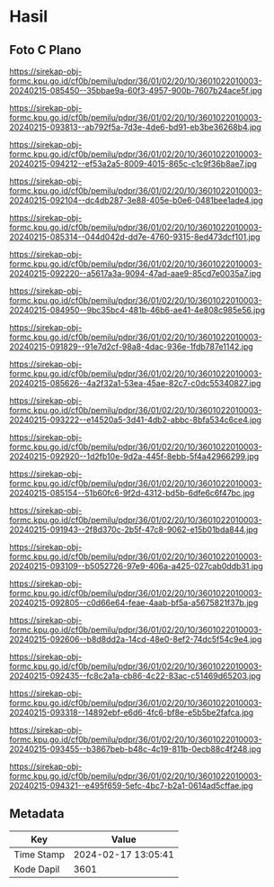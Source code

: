 # Hasil

## Foto C Plano

https://sirekap-obj-formc.kpu.go.id/cf0b/pemilu/pdpr/36/01/02/20/10/3601022010003-20240215-085450--35bbae9a-60f3-4957-900b-7607b24ace5f.jpg

https://sirekap-obj-formc.kpu.go.id/cf0b/pemilu/pdpr/36/01/02/20/10/3601022010003-20240215-093813--ab792f5a-7d3e-4de6-bd91-eb3be36268b4.jpg

https://sirekap-obj-formc.kpu.go.id/cf0b/pemilu/pdpr/36/01/02/20/10/3601022010003-20240215-094212--ef53a2a5-8009-4015-865c-c1c9f36b8ae7.jpg

https://sirekap-obj-formc.kpu.go.id/cf0b/pemilu/pdpr/36/01/02/20/10/3601022010003-20240215-092104--dc4db287-3e88-405e-b0e6-0481bee1ade4.jpg

https://sirekap-obj-formc.kpu.go.id/cf0b/pemilu/pdpr/36/01/02/20/10/3601022010003-20240215-085314--044d042d-dd7e-4760-9315-8ed473dcf101.jpg

https://sirekap-obj-formc.kpu.go.id/cf0b/pemilu/pdpr/36/01/02/20/10/3601022010003-20240215-092220--a5617a3a-9094-47ad-aae9-85cd7e0035a7.jpg

https://sirekap-obj-formc.kpu.go.id/cf0b/pemilu/pdpr/36/01/02/20/10/3601022010003-20240215-084950--9bc35bc4-481b-46b6-ae41-4e808c985e56.jpg

https://sirekap-obj-formc.kpu.go.id/cf0b/pemilu/pdpr/36/01/02/20/10/3601022010003-20240215-091829--91e7d2cf-98a8-4dac-936e-1fdb787e1142.jpg

https://sirekap-obj-formc.kpu.go.id/cf0b/pemilu/pdpr/36/01/02/20/10/3601022010003-20240215-085626--4a2f32a1-53ea-45ae-82c7-c0dc55340827.jpg

https://sirekap-obj-formc.kpu.go.id/cf0b/pemilu/pdpr/36/01/02/20/10/3601022010003-20240215-093222--e14520a5-3d41-4db2-abbc-8bfa534c6ce4.jpg

https://sirekap-obj-formc.kpu.go.id/cf0b/pemilu/pdpr/36/01/02/20/10/3601022010003-20240215-092920--1d2fb10e-9d2a-445f-8ebb-5f4a42966299.jpg

https://sirekap-obj-formc.kpu.go.id/cf0b/pemilu/pdpr/36/01/02/20/10/3601022010003-20240215-085154--51b60fc6-9f2d-4312-bd5b-6dfe6c6f47bc.jpg

https://sirekap-obj-formc.kpu.go.id/cf0b/pemilu/pdpr/36/01/02/20/10/3601022010003-20240215-091943--2f8d370c-2b5f-47c8-9062-e15b01bda844.jpg

https://sirekap-obj-formc.kpu.go.id/cf0b/pemilu/pdpr/36/01/02/20/10/3601022010003-20240215-093109--b5052726-97e9-406a-a425-027cab0ddb31.jpg

https://sirekap-obj-formc.kpu.go.id/cf0b/pemilu/pdpr/36/01/02/20/10/3601022010003-20240215-092805--c0d66e64-feae-4aab-bf5a-a5675821f37b.jpg

https://sirekap-obj-formc.kpu.go.id/cf0b/pemilu/pdpr/36/01/02/20/10/3601022010003-20240215-092606--b8d8dd2a-14cd-48e0-8ef2-74dc5f54c9e4.jpg

https://sirekap-obj-formc.kpu.go.id/cf0b/pemilu/pdpr/36/01/02/20/10/3601022010003-20240215-092435--fc8c2a1a-cb86-4c22-83ac-c51469d65203.jpg

https://sirekap-obj-formc.kpu.go.id/cf0b/pemilu/pdpr/36/01/02/20/10/3601022010003-20240215-093318--14892ebf-e6d6-4fc6-bf8e-e5b5be2fafca.jpg

https://sirekap-obj-formc.kpu.go.id/cf0b/pemilu/pdpr/36/01/02/20/10/3601022010003-20240215-093455--b3867beb-b48c-4c19-811b-0ecb88c4f248.jpg

https://sirekap-obj-formc.kpu.go.id/cf0b/pemilu/pdpr/36/01/02/20/10/3601022010003-20240215-094321--e495f659-5efc-4bc7-b2a1-0614ad5cffae.jpg


## Metadata

| Key        | Value               |
| ---------- | ------------------- |
| Time Stamp | 2024-02-17 13:05:41 |
| Kode Dapil | 3601                |



